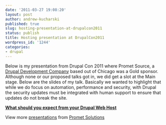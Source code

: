 ```yaml
---
date: '2011-03-27 19:08:20'
layout: post
author: andrew-kucharski
published: true
slug: hosting-presentation-at-drupalcon2011
status: publish
title: Hosting presentation at DrupalCon2011
wordpress_id: '1244'
categories:
- drupal
---
```


Below is my presentation from Drupal Con 2011 where Promet Source, a [Drupal Development Company](http://www.prometsource.com) based out of Chicago was a Gold sponsor.  Although none or our proposed talks got in, we did get a slot at the Main stage.  Below are the slides of my talk.  Basically we wanted to highlight that while we do focus on automation, performance and security, with Drupal the security updates must be integrated with human support to ensure that updates do not break the site.  


**[What should you expect from your Drupal Web Host](http://www.slideshare.net/akucharski/what-should-you-expect-from-your-drupal-web-host)**

View more [presentations](http://www.slideshare.net/) from [Promet Solutions](http://www.slideshare.net/akucharski)
